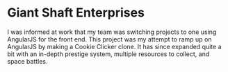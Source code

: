 Giant Shaft Enterprises
=======================

I was informed at work that my team was switching projects to one using AngularJS for the front end.  This project was my attempt to ramp up on AngularJS by making a Cookie Clicker clone.  It has since expanded quite a bit with an in-depth prestige system, multiple resources to collect, and space battles.
